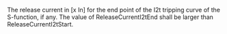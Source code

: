 ﻿The release current in [x In] for the end point of the I2t tripping curve of the S-function, if any. The value of ReleaseCurrentI2tEnd shall be larger than ReleaseCurrentI2tStart.